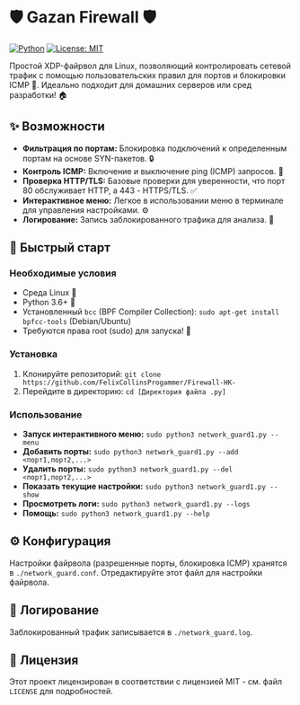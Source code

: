 # 🛡️ Gazan Firewall 🛡️

[![Python](https://img.shields.io/badge/Python-3.6+-blue.svg)](https://www.python.org/downloads/)
[![License: MIT](https://img.shields.io/badge/License-MIT-yellow.svg)](https://opensource.org/licenses/MIT)

Простой XDP-файрвол для Linux, позволяющий контролировать сетевой трафик с помощью пользовательских правил для портов и блокировки ICMP 🚫. Идеально подходит для домашних серверов или сред разработки! 🏠

## ✨ Возможности

*   **Фильтрация по портам:** Блокировка подключений к определенным портам на основе SYN-пакетов. 🔒
*   **Контроль ICMP:** Включение и выключение ping (ICMP) запросов. 🏓
*   **Проверка HTTP/TLS:** Базовые проверки для уверенности, что порт 80 обслуживает HTTP, а 443 - HTTPS/TLS. ✅
*   **Интерактивное меню:** Легкое в использовании меню в терминале для управления настройками. ⚙️
*   **Логирование:** Запись заблокированного трафика для анализа. 📝

## 🚀 Быстрый старт

### Необходимые условия

*   Среда Linux 🐧
*   Python 3.6+ 🐍
*   Установленный `bcc` (BPF Compiler Collection): `sudo apt-get install bpfcc-tools` (Debian/Ubuntu)
*   Требуются права root (sudo) для запуска! 🔑

### Установка

1.  Клонируйте репозиторий: `git clone https://github.com/FelixCollinsProgammer/Firewall-HK-`
2.  Перейдите в директорию: `cd [Директория файла .py]`

### Использование

*   **Запуск интерактивного меню:** `sudo python3 network_guard1.py --menu`
*   **Добавить порты:** `sudo python3 network_guard1.py --add <порт1,порт2,...>`
*   **Удалить порты:** `sudo python3 network_guard1.py --del <порт1,порт2,...>`
*   **Показать текущие настройки:** `sudo python3 network_guard1.py --show`
*   **Просмотреть логи:** `sudo python3 network_guard1.py --logs`
*   **Помощь:** `sudo python3 network_guard1.py --help`

## ⚙️ Конфигурация

Настройки файрвола (разрешенные порты, блокировка ICMP) хранятся в `./network_guard.conf`. Отредактируйте этот файл для настройки файрвола.

## 📝 Логирование

Заблокированный трафик записывается в `./network_guard.log`.

## 📄 Лицензия

Этот проект лицензирован в соответствии с лицензией MIT - см. файл `LICENSE` для подробностей.
